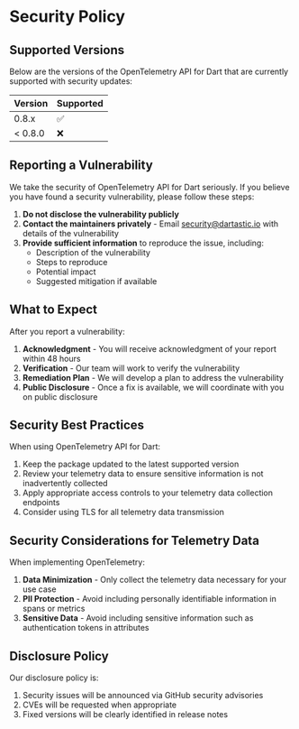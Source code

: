 # Security Policy

## Supported Versions

Below are the versions of the OpenTelemetry API for Dart that are currently supported with security updates:

| Version | Supported          |
| ------- | ------------------ |
| 0.8.x   | :white_check_mark: |
| < 0.8.0 | :x:                |

## Reporting a Vulnerability

We take the security of OpenTelemetry API for Dart seriously. If you believe you have found a security vulnerability, please follow these steps:

1. **Do not disclose the vulnerability publicly**
2. **Contact the maintainers privately** - Email security@dartastic.io with details of the vulnerability
3. **Provide sufficient information** to reproduce the issue, including:
   - Description of the vulnerability
   - Steps to reproduce
   - Potential impact
   - Suggested mitigation if available

## What to Expect

After you report a vulnerability:

1. **Acknowledgment** - You will receive acknowledgment of your report within 48 hours
2. **Verification** - Our team will work to verify the vulnerability
3. **Remediation Plan** - We will develop a plan to address the vulnerability
4. **Public Disclosure** - Once a fix is available, we will coordinate with you on public disclosure

## Security Best Practices

When using OpenTelemetry API for Dart:

1. Keep the package updated to the latest supported version
2. Review your telemetry data to ensure sensitive information is not inadvertently collected
3. Apply appropriate access controls to your telemetry data collection endpoints
4. Consider using TLS for all telemetry data transmission

## Security Considerations for Telemetry Data

When implementing OpenTelemetry:

1. **Data Minimization** - Only collect the telemetry data necessary for your use case
2. **PII Protection** - Avoid including personally identifiable information in spans or metrics
3. **Sensitive Data** - Avoid including sensitive information such as authentication tokens in attributes

## Disclosure Policy

Our disclosure policy is:

1. Security issues will be announced via GitHub security advisories
2. CVEs will be requested when appropriate
3. Fixed versions will be clearly identified in release notes
